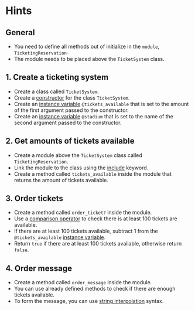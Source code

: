 # Hints

## General

- You need to define all methods out of initialize in the `module`, `TicketingReservation`-
- The module needs to be placed above the `TicketSystem` class.

## 1. Create a ticketing system

- Create a class called `TicketSystem`.
- Create a [constructor][new-initialize] for the class `TicketSystem`.
- Create an [instance variable][instance-variable] `@tickets_available` that is set to the amount of the first argument passed to the constructor.
- Create an [instance variable][instance-variable] `@stadium` that is set to the name of the second argument passed to the constructor.

## 2. Get amounts of tickets available

- Create a module above the `TicketSystem` class called `TicketingReservation`.
- Link the module to the class using the [include][include] keyword.
- Create a method called `tickets_available` inside the module that returns the amount of tickets available.

## 3. Order tickets

- Create a method called `order_ticket?` inside the module.
- Use a [comparison operator][equality-and-comparison] to check there is at least 100 tickets are available.
- If there are at least 100 tickets available, subtract 1 from the `@tickets_available` [instance variable][instance-variable].
- Return `true` if there are at least 100 tickets available, otherwise return `false`.

## 4. Order message

- Create a method called `order_message` inside the module.
- You can use already defined methods to check if there are enough tickets available.
- To form the message, you can use [string interpolation][string-interpolation] syntax.

[equality-and-comparison]: https://crystal-lang.org/reference/latest/syntax_and_semantics/operators.html#equality-and-comparison
[include]: https://crystal-lang.org/reference/syntax_and_semantics/modules.html#include
[instance-variable]: https://crystal-lang.org/reference/syntax_and_semantics/methods_and_instance_variables.html#methods-and-instance-variables
[new-initialize]: https://crystal-lang.org/reference/syntax_and_semantics/new%2C_initialize_and_allocate.html
[string-interpolation]: https://crystal-lang.org/reference/tutorials/basics/40_strings.html#interpolation

